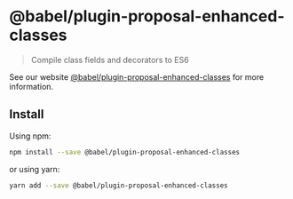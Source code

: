 # @babel/plugin-proposal-enhanced-classes

> Compile class fields and decorators to ES6

See our website [@babel/plugin-proposal-enhanced-classes](https://new.babeljs.io/docs/en/next/babel-plugin-proposal-enhanced-classes.html) for more information.

## Install

Using npm:

```sh
npm install --save @babel/plugin-proposal-enhanced-classes
```

or using yarn:

```sh
yarn add --save @babel/plugin-proposal-enhanced-classes
```
